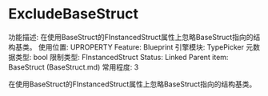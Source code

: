 # ExcludeBaseStruct

功能描述: 在使用BaseStruct的FInstancedStruct属性上忽略BaseStruct指向的结构基类。
使用位置: UPROPERTY
Feature: Blueprint
引擎模块: TypePicker
元数据类型: bool
限制类型: FInstancedStruct
Status: Linked
Parent item: BaseStruct (BaseStruct.md)
常用程度: 3

在使用BaseStruct的FInstancedStruct属性上忽略BaseStruct指向的结构基类。